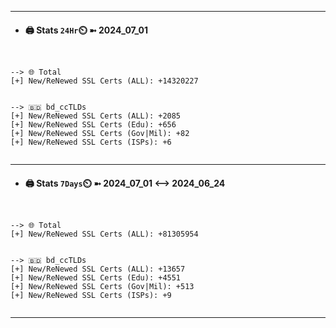

---
- #### 🖨️ **Stats** `24Hr`⏲️ ➼ 2024_07_01
```console


--> 🌐 Total
[+] New/ReNewed SSL Certs (ALL): +14320227


--> 🇧🇩 bd_ccTLDs
[+] New/ReNewed SSL Certs (ALL): +2085
[+] New/ReNewed SSL Certs (Edu): +656
[+] New/ReNewed SSL Certs (Gov|Mil): +82
[+] New/ReNewed SSL Certs (ISPs): +6


```

---
- #### 🖨️ **Stats** `7Days`⏲️ ➼ 2024_07_01 <--> 2024_06_24
```console


--> 🌐 Total
[+] New/ReNewed SSL Certs (ALL): +81305954


--> 🇧🇩 bd_ccTLDs
[+] New/ReNewed SSL Certs (ALL): +13657
[+] New/ReNewed SSL Certs (Edu): +4551
[+] New/ReNewed SSL Certs (Gov|Mil): +513
[+] New/ReNewed SSL Certs (ISPs): +9


```

---

